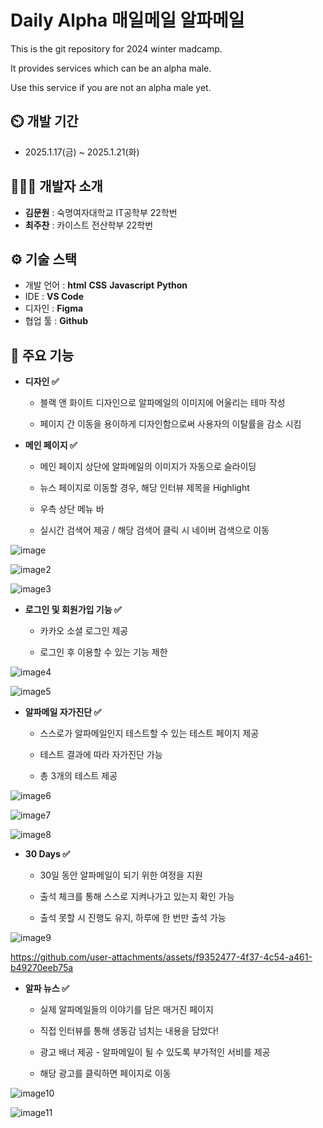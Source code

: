 # Daily Alpha 매일메일 알파메일

This is the git repository for 2024 winter madcamp.

It provides services which can be an alpha male.

Use this service if you are not an alpha male yet.


## ⏲️ 개발 기간 
- 2025.1.17(금) ~ 2025.1.21(화)

## 🧑‍🤝‍🧑 개발자 소개 
- **김문원** : 숙명여자대학교 IT공학부 22학번
- **최주찬** : 카이스트 전산학부 22학번

## ⚙️ 기술 스택
- 개발 언어 : **html** **CSS** **Javascript** **Python**
- IDE : **VS Code**
- 디자인 : **Figma**
- 협업 툴 : **Github**

## 📌 주요 기능

 - **디자인 ✅**

   - 블랙 앤 화이트 디자인으로 알파메일의 이미지에 어울리는 테마 작성
  
   - 페이지 간 이동을 용이하게 디자인함으로써 사용자의 이탈률을 감소 시킴

- **메인 페이지 ✅**
    
    - 메인 페이지 상단에 알파메일의 이미지가 자동으로 슬라이딩
  
    - 뉴스 페이지로 이동할 경우, 해당 인터뷰 제목을 Highlight
  
    - 우측 상단 메뉴 바

    - 실시간 검색어 제공 / 해당 검색어 클릭 시 네이버 검색으로 이동
 
![image](https://github.com/user-attachments/assets/4f8b7b96-e692-499b-8d40-91b450672265)

![image2](https://github.com/user-attachments/assets/a27fe595-cf96-4624-8b63-c9c0a75bd2c3)

![image3](https://github.com/user-attachments/assets/b8792437-0a4a-4dfe-adae-c879c694a76f)

- **로그인 및 회원가입 기능 ✅**
  
    - 카카오 소셜 로그인 제공

    - 로그인 후 이용할 수 있는 기능 제한
  
![image4](https://github.com/user-attachments/assets/0d4ef54e-4ffa-43db-bbd8-18e818d11420)

![image5](https://github.com/user-attachments/assets/7eafb0c3-37ff-47fe-9c1e-cc96479bba2d)

- **알파메일 자가진단 ✅**
  
    - 스스로가 알파메일인지 테스트할 수 있는 테스트 페이지 제공
 
    - 테스트 결과에 따라 자가진단 가능
 
    - 총 3개의 테스트 제공

![image6](https://github.com/user-attachments/assets/659aef3b-6a62-486a-b6f8-4203b6a890d5)

![image7](https://github.com/user-attachments/assets/8b627895-edd3-42a4-9ab1-d4e83b6e7e86)

![image8](https://github.com/user-attachments/assets/147be64b-3adc-4d81-9299-bed54be3ab0b)

- **30 Days ✅**
    
    - 30일 동안 알파메일이 되기 위한 여정을 지원
 
    - 출석 체크를 통해 스스로 지켜나가고 있는지 확인 가능
 
    - 출석 못할 시 진행도 유지, 하루에 한 번만 출석 가능

![image9](https://github.com/user-attachments/assets/f219d5f5-67d8-486e-9c0a-e5043191afaf)

https://github.com/user-attachments/assets/f9352477-4f37-4c54-a461-b49270eeb75a

- **알파 뉴스 ✅**
    
    - 실제 알파메일들의 이야기를 담은 매거진 페이지
 
    - 직접 인터뷰를 통해 생동감 넘치는 내용을 담았다!
 
    - 광고 배너 제공 - 알파메일이 될 수 있도록 부가적인 서비를 제공
 
    - 해당 광고를 클릭하면 페이지로 이동

![image10](https://github.com/user-attachments/assets/3780489c-4223-4f9e-9adc-a5a02da58b34)

![image11](https://github.com/user-attachments/assets/9073aa91-2902-4f23-9dd1-a28c9629d62f)



